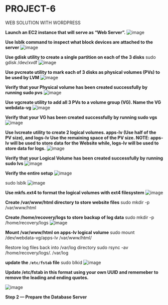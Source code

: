 # PROJECT-6
WEB SOLUTION WITH WORDPRESS

**Launch an EC2 instance that will serve as “Web Server”.**
![image](https://user-images.githubusercontent.com/113097621/213337867-5881a4c9-d2f9-45c9-a45f-63165215d6be.png)

**Use lsblk command to inspect what block devices are attached to the server**
![image](https://user-images.githubusercontent.com/113097621/213338098-c3475081-9c2b-43c7-a6c6-c22cdbc77ff3.png)

**Use gdisk utility to create a single partition on each of the 3 disks**
sudo gdisk /dev/xvdf
![image](https://user-images.githubusercontent.com/113097621/213338304-b4dfc5ce-8734-44e1-a073-747db89accb0.png)

**Use pvcreate utility to mark each of 3 disks as physical volumes (PVs) to be used by LVM**
![image](https://user-images.githubusercontent.com/113097621/213339459-88b88d59-ab20-430e-b5b2-609206a3f4cb.png)

**Verify that your Physical volume has been created successfully by running sudo pvs**
![image](https://user-images.githubusercontent.com/113097621/213339610-dda4a0a4-310d-4d14-a769-a3baa6358b28.png)

**Use vgcreate utility to add all 3 PVs to a volume group (VG). Name the VG webdata-vg**
![image](https://user-images.githubusercontent.com/113097621/213340313-2392bf59-cf68-4c61-829b-262ac8494c8c.png)

**Verify that your VG has been created successfully by running sudo vgs**
![image](https://user-images.githubusercontent.com/113097621/213340482-638101b0-03cf-46b9-bb26-1cb1245ceeb2.png)

**Use lvcreate utility to create 2 logical volumes. apps-lv (Use half of the PV size), and logs-lv Use the remaining space of the PV size. NOTE: apps-lv will be used to store data for the Website while, logs-lv will be used to store data for logs.**
![image](https://user-images.githubusercontent.com/113097621/213340698-95dcf603-5c66-44e1-b016-1a9160ae1847.png)

**Verify that your Logical Volume has been created successfully by running sudo lvs**
![image](https://user-images.githubusercontent.com/113097621/213340905-e7eef604-dec1-4c51-abe2-7856513ee919.png)

**Verify the entire setup**
![image](https://user-images.githubusercontent.com/113097621/213341184-69f1ccf8-1262-4746-9b81-5e2ea69d348b.png)

sudo lsblk 
![image](https://user-images.githubusercontent.com/113097621/213341385-b6e2239e-7c5e-46cf-962f-88fc9ac89ff5.png)

**Use mkfs.ext4 to format the logical volumes with ext4 filesystem**
![image](https://user-images.githubusercontent.com/113097621/213341925-4e4fa90c-5cc6-476b-bc32-52a5911622bf.png)

**Create /var/www/html directory to store website files**
sudo mkdir -p /var/www/html

**Create /home/recovery/logs to store backup of log data**
sudo mkdir -p /home/recovery/logs
![image](https://user-images.githubusercontent.com/113097621/213342969-f5c4029e-2867-452c-84b0-847d404f096c.png)

**Mount /var/www/html on apps-lv logical volume**
sudo mount /dev/webdata-vg/apps-lv /var/www/html/


Restore log files back into /var/log directory
sudo rsync -av /home/recovery/logs/. /var/log

**update the `/etc/fstab` file**
sudo blkid
![image](https://user-images.githubusercontent.com/113097621/213346365-5ad1891c-6547-4ca1-a4da-2a9964dd0181.png)

**Update /etc/fstab in this format using your own UUID and rememeber to remove the leading and ending quotes.**

![image](https://user-images.githubusercontent.com/113097621/213347212-33ee6df3-36bb-4caf-89a9-dc1db9a43a76.png)

**Step 2 — Prepare the Database Server**
  




